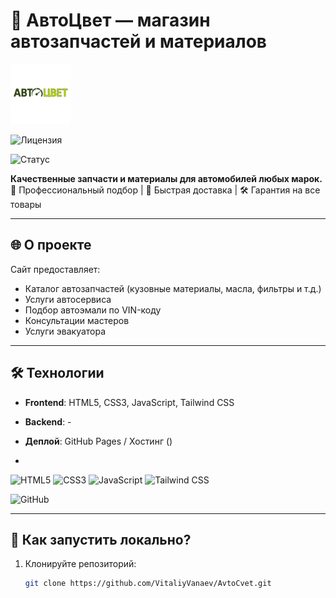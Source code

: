 # 🚗 АвтоЦвет — магазин автозапчастей и материалов

![Логотип АвтоЦвет](images/favicon-96x96.png)

![Лицензия](https://img.shields.io/badge/Licenses-CC%20BY--SA%204.0-red)

![Статус](https://img.shields.io/badge/статус-в%20разработке-yellow)

**Качественные запчасти и материалы для автомобилей любых марок.**  
🔧 Профессиональный подбор | 🚛 Быстрая доставка | 🛠️ Гарантия на все товары

---

## 🌐 О проекте

Сайт предоставляет:

- Каталог автозапчастей (кузовные материалы, масла, фильтры и т.д.)
- Услуги автосервиса
- Подбор автоэмали по VIN-коду
- Консультации мастеров
- Услуги эвакуатора

---

## 🛠️ Технологии

- **Frontend**: HTML5, CSS3, JavaScript, Tailwind CSS
- **Backend**: -
- **Деплой**: GitHub Pages / Хостинг ()

- 
 ![HTML5](https://img.shields.io/badge/HTML5-orange) ![CSS3](https://img.shields.io/badge/CSS3-blue) ![JavaScript](https://img.shields.io/badge/JavaScript-yellow) ![Tailwind CSS](https://img.shields.io/badge/Tailwind_CSS-75c1ff)

![GitHub](https://img.shields.io/badge/GitHub-%23696969)

---

## 🚀 Как запустить локально?

1. Клонируйте репозиторий:
   ```bash
   git clone https://github.com/VitaliyVanaev/AvtoCvet.git
   ```
